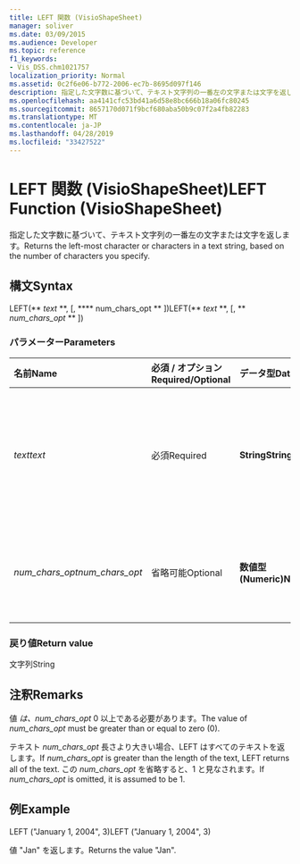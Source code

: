 ```yaml
---
title: LEFT 関数 (VisioShapeSheet)
manager: soliver
ms.date: 03/09/2015
ms.audience: Developer
ms.topic: reference
f1_keywords:
- Vis_DSS.chm1021757
localization_priority: Normal
ms.assetid: 0c2f6e06-b772-2006-ec7b-8695d097f146
description: 指定した文字数に基づいて、テキスト文字列の一番左の文字または文字を返します。
ms.openlocfilehash: aa4141cfc53bd41a6d58e8bc666b18a06fc80245
ms.sourcegitcommit: 8657170d071f9bcf680aba50b9c07f2a4fb82283
ms.translationtype: MT
ms.contentlocale: ja-JP
ms.lasthandoff: 04/28/2019
ms.locfileid: "33427522"
---
```

# <a name="left-function-visioshapesheet"></a><span data-ttu-id="68e38-103">LEFT 関数 (VisioShapeSheet)</span><span class="sxs-lookup"><span data-stu-id="68e38-103">LEFT Function (VisioShapeSheet)</span></span>

<span data-ttu-id="68e38-104">指定した文字数に基づいて、テキスト文字列の一番左の文字または文字を返します。</span><span class="sxs-lookup"><span data-stu-id="68e38-104">Returns the left-most character or characters in a text string, based on the number of characters you specify.</span></span>
  
## <a name="syntax"></a><span data-ttu-id="68e38-105">構文</span><span class="sxs-lookup"><span data-stu-id="68e38-105">Syntax</span></span>

<span data-ttu-id="68e38-106">LEFT(\*\* *text* \*\*, [, \*\*\*\* num_chars_opt \*\* ])</span><span class="sxs-lookup"><span data-stu-id="68e38-106">LEFT(\*\* *text* \*\*, [, \*\* *num_chars_opt* \*\* ])</span></span> 
  
### <a name="parameters"></a><span data-ttu-id="68e38-107">パラメーター</span><span class="sxs-lookup"><span data-stu-id="68e38-107">Parameters</span></span>

|<span data-ttu-id="68e38-108">**名前**</span><span class="sxs-lookup"><span data-stu-id="68e38-108">**Name**</span></span>|<span data-ttu-id="68e38-109">**必須 / オプション**</span><span class="sxs-lookup"><span data-stu-id="68e38-109">**Required/Optional**</span></span>|<span data-ttu-id="68e38-110">**データ型**</span><span class="sxs-lookup"><span data-stu-id="68e38-110">**Data Type**</span></span>|<span data-ttu-id="68e38-111">**説明**</span><span class="sxs-lookup"><span data-stu-id="68e38-111">**Description**</span></span>|
|:-----|:-----|:-----|:-----|
| <span data-ttu-id="68e38-112">_text_</span><span class="sxs-lookup"><span data-stu-id="68e38-112">_text_</span></span> <br/> |<span data-ttu-id="68e38-113">必須</span><span class="sxs-lookup"><span data-stu-id="68e38-113">Required</span></span>  <br/> |<span data-ttu-id="68e38-114">**String**</span><span class="sxs-lookup"><span data-stu-id="68e38-114">**String**</span></span> <br/> |<span data-ttu-id="68e38-115">抽出する文字を含む文字列を指定します。</span><span class="sxs-lookup"><span data-stu-id="68e38-115">The text string that contains the characters you want to extract.</span></span>  <br/> |
| <span data-ttu-id="68e38-116">_num_chars_opt_</span><span class="sxs-lookup"><span data-stu-id="68e38-116">_num_chars_opt_</span></span> <br/> |<span data-ttu-id="68e38-117">省略可能</span><span class="sxs-lookup"><span data-stu-id="68e38-117">Optional</span></span>  <br/> |<span data-ttu-id="68e38-118">**数値型 (Numeric)**</span><span class="sxs-lookup"><span data-stu-id="68e38-118">**Numeric**</span></span> <br/> |<span data-ttu-id="68e38-119">抽出する文字数を指定します。</span><span class="sxs-lookup"><span data-stu-id="68e38-119">The number of characters you want to extract.</span></span>  <br/> |
   
### <a name="return-value"></a><span data-ttu-id="68e38-120">戻り値</span><span class="sxs-lookup"><span data-stu-id="68e38-120">Return value</span></span>

<span data-ttu-id="68e38-121">文字列</span><span class="sxs-lookup"><span data-stu-id="68e38-121">String</span></span>
  
## <a name="remarks"></a><span data-ttu-id="68e38-122">注釈</span><span class="sxs-lookup"><span data-stu-id="68e38-122">Remarks</span></span>

<span data-ttu-id="68e38-123">値  _は、num_chars_opt_ 0 以上である必要があります。</span><span class="sxs-lookup"><span data-stu-id="68e38-123">The value of  _num_chars_opt_ must be greater than or equal to zero (0).</span></span> 
  
<span data-ttu-id="68e38-124">テキスト  _num_chars_opt_ 長さより大きい場合、LEFT はすべてのテキストを返します。</span><span class="sxs-lookup"><span data-stu-id="68e38-124">If  _num_chars_opt_ is greater than the length of the text, LEFT returns all of the text.</span></span> <span data-ttu-id="68e38-125">この  _num_chars_opt_ を省略すると、1 と見なされます。</span><span class="sxs-lookup"><span data-stu-id="68e38-125">If  _num_chars_opt_ is omitted, it is assumed to be 1.</span></span> 
  
## <a name="example"></a><span data-ttu-id="68e38-126">例</span><span class="sxs-lookup"><span data-stu-id="68e38-126">Example</span></span>

<span data-ttu-id="68e38-127">LEFT ("January 1, 2004", 3)</span><span class="sxs-lookup"><span data-stu-id="68e38-127">LEFT ("January 1, 2004", 3)</span></span> 
  
<span data-ttu-id="68e38-128">値 "Jan" を返します。</span><span class="sxs-lookup"><span data-stu-id="68e38-128">Returns the value "Jan".</span></span> 
  

